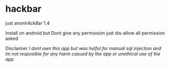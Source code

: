 # hackbar
just anonh4ck8ar 1.4 

Install on android but Dont give any permission just dis-allow all permission asked


Disclaimer 
*I dont own this app but was helful for manual sql injection and im not resposible for any harm casued by the app or unethical use of the app* 
